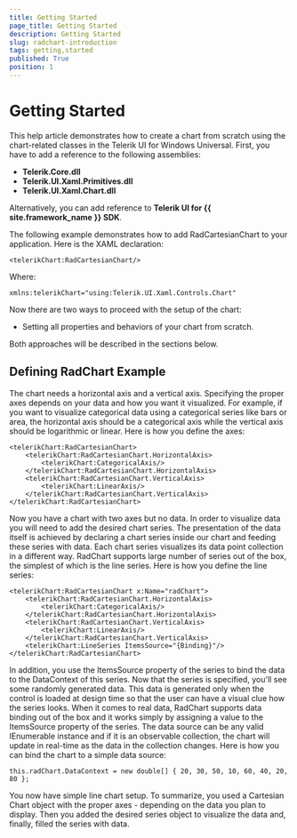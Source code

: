 ```yaml
---
title: Getting Started
page_title: Getting Started
description: Getting Started
slug: radchart-introduction
tags: getting,started
published: True
position: 1
---
```


# Getting Started

This help article demonstrates how to create a chart from scratch using the chart-related classes in the Telerik UI for Windows Universal. First, you have to add a reference to the following assemblies:

* **Telerik.Core.dll**
* **Telerik.UI.Xaml.Primitives.dll**
* **Telerik.UI.Xaml.Chart.dll**

Alternatively, you can add reference to **Telerik UI for {{ site.framework_name }} SDK**.

The following example demonstrates how to add RadCartesianChart to your application. Here is the XAML declaration: 

	<telerikChart:RadCartesianChart/>

Where:

	xmlns:telerikChart="using:Telerik.UI.Xaml.Controls.Chart"

Now there are two ways to proceed with the setup of the chart:

* Setting all properties and behaviors of your chart from scratch.

<!---
* With Galleries - you can choose the basic look of your chart from the gallery database and the XAML code will be automatially generated for you. Then you can edit it to customize the chart.
-->

Both approaches will be described in the sections below.

## Defining RadChart Example

The chart needs a horizontal axis and a vertical axis. Specifying the proper axes depends on your data and how you want it visualized. For example, if you want to visualize categorical data using a categorical series like bars or area, the horizontal axis should be a categorical axis while the vertical axis should be logarithmic or linear. Here is how you define the axes: 

	<telerikChart:RadCartesianChart>
	    <telerikChart:RadCartesianChart.HorizontalAxis>
	        <telerikChart:CategoricalAxis/>
	    </telerikChart:RadCartesianChart.HorizontalAxis>
	    <telerikChart:RadCartesianChart.VerticalAxis>
	        <telerikChart:LinearAxis/>
	    </telerikChart:RadCartesianChart.VerticalAxis>
	</telerikChart:RadCartesianChart>

Now you have a chart with two axes but no data. In order to visualize data you will need to add the desired chart series. The presentation of the data itself is achieved by declaring a chart series inside our chart and feeding these series with data. Each chart series visualizes its data point collection in a different way. RadChart supports large number of series out of the box, the simplest of which is the line series. Here is how you define the line series:

	<telerikChart:RadCartesianChart x:Name="radChart">
	    <telerikChart:RadCartesianChart.HorizontalAxis>
	        <telerikChart:CategoricalAxis/>
	    </telerikChart:RadCartesianChart.HorizontalAxis>
	    <telerikChart:RadCartesianChart.VerticalAxis>
	        <telerikChart:LinearAxis/>
	    </telerikChart:RadCartesianChart.VerticalAxis>
	    <telerikChart:LineSeries ItemsSource="{Binding}"/>
	</telerikChart:RadCartesianChart>

In addition, you use the ItemsSource property of the series to bind the data to the DataContext of this series. Now that the series is specified, you'll see some randomly generated data. This data is generated only when the control is loaded at design time so that the user can have a visual clue how the series looks. When it comes to real data, RadChart supports data binding out of the box and it works simply by assigning a value to the ItemsSource property of the series. The data source can be any valid IEnumerable instance and if it is an observable collection, the chart will update in real-time as the data in the collection changes. Here is how you can bind the chart to a simple data source: 

	this.radChart.DataContext = new double[] { 20, 30, 50, 10, 60, 40, 20, 80 };

You now have simple line chart setup. To summarize, you used a Cartesian Chart object with the proper axes - depending on the data you plan to display. Then you added the desired series object to visualize the data and, finally, filled the series with data.
<!---
## Working with Galleries

The Galleries provide very convenient way to generate charts in just a few seconds. They contain sample XAML definitions for all basic scenarios for all chart types. You just have to choose a chart from the samples and its XAML definition will be auto-generated in your code. When you have the base of the chart, you can easily change it's properties to fit in your model.

Here is a demo explaining how to work with Galleries. 

After you have defined a chart in XAML, you can go to the Designer and select it - a button will appear in the top right corner. If you click on the button a menu with all chart types will appear: 

![Gallery 1](images/getting-started/Gallery1.png)

Each chart type contains several variations covering the most common scenarios. Now you can expand each chart type to see all available setups for this type.

>When you select the desired chart, you will be asked if you wish to replace ALL existing XAML code in your current chart with the one defined in the gallery sample.

![Gallery 2](images/getting-started/Gallery2.png)

Let's select the second sample from the Area Charts. If you click on the continue button this code will be auto-generated in XAML: 

	<telerikChart:RadCartesianChart PaletteName="DefaultDark">
	    <telerikChart:RadCartesianChart.Grid>
	        <telerikChart:CartesianChartGrid MajorLinesVisibility="Y"/>
	    </telerikChart:RadCartesianChart.Grid>
	    <telerikChart:RadCartesianChart.VerticalAxis>
	        <telerikChart:LinearAxis/>
	    </telerikChart:RadCartesianChart.VerticalAxis>
	    <telerikChart:RadCartesianChart.HorizontalAxis>
	        <telerikChart:CategoricalAxis/>
	    </telerikChart:RadCartesianChart.HorizontalAxis>
	    <telerikChart:AreaSeries CombineMode="Stack">
	        <telerikCharting:CategoricalDataPoint Value="1.0"/>
	        <telerikCharting:CategoricalDataPoint Value="1.9"/>
	        <telerikCharting:CategoricalDataPoint Value="1.9"/>
	        <telerikCharting:CategoricalDataPoint Value="2.3"/>
	        <telerikCharting:CategoricalDataPoint Value="2.1"/>
	    </telerikChart:AreaSeries>
	    <telerikChart:AreaSeries CombineMode="Stack">
	        <telerikCharting:CategoricalDataPoint Value="1.0"/>
	        <telerikCharting:CategoricalDataPoint Value="1.0"/>
	        <telerikCharting:CategoricalDataPoint Value="1.0"/>
	        <telerikCharting:CategoricalDataPoint Value="1.0"/>
	        <telerikCharting:CategoricalDataPoint Value="1.0"/>
	    </telerikChart:AreaSeries>
	</telerikChart:RadCartesianChart>

Where:

	xmlns:telerikCharting="using:Telerik.Universal.Charting"

And this is the result of the auto-generated code:

![Gallery 3](images/getting-started/Gallery3.png)

Now you are free to edit!
-->
